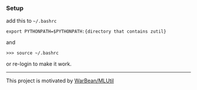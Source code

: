 ### Setup 
add this to `~/.bashrc`
```shell
export PYTHONPATH=$PYTHONPATH:{directory that contains zutil}
```

and
```shell
>>> source ~/.bashrc
```
or re-login to make it work.

---

This project is motivated by [WarBean/MLUtil](https://github.com/WarBean/MLUtil)
